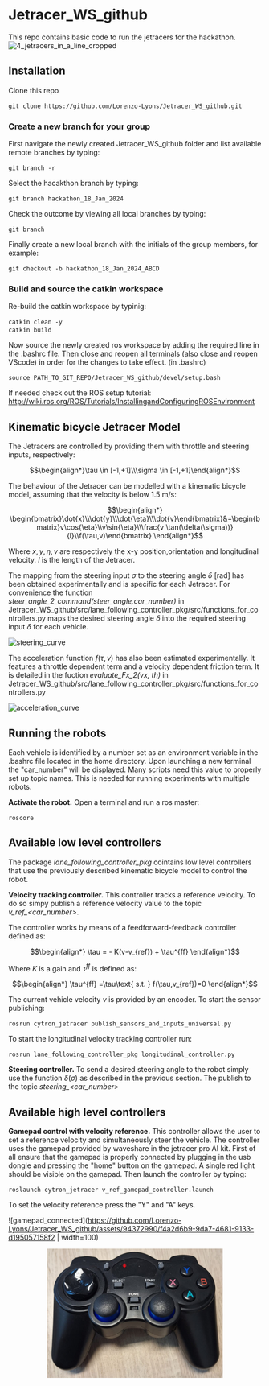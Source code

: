 # Jetracer_WS_github
This repo contains basic code to run the jetracers for the hackathon.
![4_jetracers_in_a_line_cropped](https://github.com/Lorenzo-Lyons/Jetracer_WS_github/assets/94372990/9bbfd133-cf4d-4b3f-9fe9-1517ebd933cb)



## Installation
Clone this repo 
```
git clone https://github.com/Lorenzo-Lyons/Jetracer_WS_github.git
```

### Create a new branch for your group 
First navigate the newly created Jetracer_WS_github folder and list available remote branches by typing:
```
git branch -r
```
Select the hacakthon branch by typing:
```
git branch hackathon_18_Jan_2024
```
Check the outcome by viewing all local branches by typing:
```
git branch
```
Finally create a new local branch with the initials of the group members, for example:
```
git checkout -b hackathon_18_Jan_2024_ABCD
```

### Build and source the catkin workspace

Re-build the catkin workspace by typinig:
```
catkin clean -y
catkin build
```
Now source the newly created ros workspace by adding the required line in the .bashrc file. Then close and reopen all terminals (also close and reopen VScode) in order for the changes to take effect. (in .bashrc)
```
source PATH_TO_GIT_REPO/Jetracer_WS_github/devel/setup.bash
```
If needed check out the ROS setup tutorial: http://wiki.ros.org/ROS/Tutorials/InstallingandConfiguringROSEnvironment


## Kinematic bicycle Jetracer Model
The Jetracers are controlled by providing them with throttle and steering inputs, respectively:

```math
\begin{align*}\tau \in [-1,+1]\\\sigma \in [-1,+1]\end{align*}
```
The behaviour of the Jetracer can be modelled with a kinematic bicycle model, assuming that the velocity is below 1.5 m/s:
```math
\begin{align*}
    \begin{bmatrix}\dot{x}\\\dot{y}\\\dot{\eta}\\\dot{v}\end{bmatrix}&=\begin{bmatrix}v\cos{\eta}\\v\sin{\eta}\\\frac{v \tan(\delta(\sigma))}{l}\\f(\tau,v)\end{bmatrix}
\end{align*}
```
Where $x,y,\eta,v$ are respectively the x-y position,orientation and longitudinal velocity. $l$ is the length of the Jetracer. 

The mapping from the steering input $\sigma$ to the steering angle $\delta$ [rad] has been obtained experimentally and is specific for each Jetracer. For convenience the function *steer_angle_2_command(steer_angle,car_number)* in Jetracer_WS_github/src/lane_following_controller_pkg/src/functions_for_controllers.py maps the desired steering angle $\delta$ into the required steering input $\delta$ for each vehicle.

![steering_curve](https://github.com/Lorenzo-Lyons/Jetracer_WS_github/assets/94372990/22f4077f-2ee2-4653-ace0-1a6e59f49850)


The acceleration function $f(\tau,v)$ has also been estimated experimentally. It features a throttle dependent term and a velocity dependent friction term. It is detailed in the fuction *evaluate_Fx_2(vx, th)* in Jetracer_WS_github/src/lane_following_controller_pkg/src/functions_for_controllers.py

![acceleration_curve](https://github.com/Lorenzo-Lyons/Jetracer_WS_github/assets/94372990/b606e87b-93d3-41d6-b527-e71fcd877233)

## Running the robots
Each vehicle is identified by a number set as an environment variable in the .bashrc file located in the home directory. Upon launching a new terminal the "car_number" will be displayed. Many scripts need this value to properly set up topic names. This is needed for running experiments with multiple robots.

**Activate the robot.** Open a terminal and run a ros master:
```
roscore
```


## Available low level controllers

The package *lane_following_controller_pkg* cointains low level controllers that use the previously described kinematic bicycle model to control the robot. 

**Velocity tracking controller.** This controller tracks a reference velocity. To do so simpy publish a reference velocity value to the topic *v_ref_<car_number>*.

The controller works by means of a feedforward-feedback controller defined as:

```math
\begin{align*}
\tau = - K(v-v_{ref}) + \tau^{ff}
\end{align*}
```
Where $K$ is a gain and $\tau^{ff}$ is defined as:
```math
\begin{align*}
\tau^{ff} =\tau\text{  s.t.  } f(\tau,v_{ref})=0
\end{align*}
```

The current vehicle velocity $v$ is provided by an encoder. To start the sensor publishing:

```
rosrun cytron_jetracer publish_sensors_and_inputs_universal.py
```
To start the longitudinal velocity tracking controller run:
```
rosrun lane_following_controller_pkg longitudinal_controller.py
```
**Steering controller.** To send a desired steering angle to the robot simply use the function $\delta(\sigma)$ as described in the previous section. The publish to the topic *steering_<car_number>*

## Available high level controllers
**Gamepad control with velocity reference.** This controller allows the user to set a reference velocity and simultaneously steer the vehicle. The controller uses the gamepad provided by waveshare in the jetracer pro AI kit. First of all ensure that the gamepad is properly connected by plugging in the usb dongle and pressing the "home" button on the gamepad. A single red light should be visible on the gamepad. Then launch the controller by typing:

```
roslaunch cytron_jetracer v_ref_gamepad_controller.launch
```
To set the velocity reference press the "Y" and "A" keys.

![gamepad_connected](https://github.com/Lorenzo-Lyons/Jetracer_WS_github/assets/94372990/f4a2d6b9-9da7-4681-9133-d195057158f2 | width=100)

<p align="center">
  <img src="images_for_readme/gamepad_connected.jpeg" width="350" title="properly connected gamepad">
</p>







